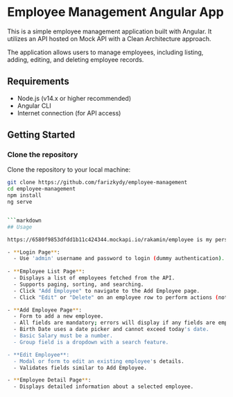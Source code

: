 # Employee Management Angular App

This is a simple employee management application built with Angular. It utilizes an API hosted on Mock API with a Clean Architecture approach.

The application allows users to manage employees, including listing, adding, editing, and deleting employee records.
## Requirements

- Node.js (v14.x or higher recommended)
- Angular CLI
- Internet connection (for API access)
## Getting Started

### Clone the repository

Clone the repository to your local machine:

```bash
git clone https://github.com/farizkydy/employee-management
cd employee-management
npm install
ng serve


```markdown
## Usage

https://6580f9853dfdd1b11c424344.mockapi.io/rakamin/employee is my personal API. I created in mockapi.io

- **Login Page**: 
  - Use 'admin' username and password to login (dummy authentication).
  
- **Employee List Page**:
  - Displays a list of employees fetched from the API.
  - Supports paging, sorting, and searching.
  - Click "Add Employee" to navigate to the Add Employee page.
  - Click "Edit" or "Delete" on an employee row to perform actions (notifies with different colored notifications).

- **Add Employee Page**:
  - Form to add a new employee.
  - All fields are mandatory; errors will display if any fields are empty.
  - Birth Date uses a date picker and cannot exceed today's date.
  - Basic Salary must be a number.
  - Group field is a dropdown with a search feature.

- **Edit Employee**:
  - Modal or form to edit an existing employee's details.
  - Validates fields similar to Add Employee.

- **Employee Detail Page**:
  - Displays detailed information about a selected employee.



